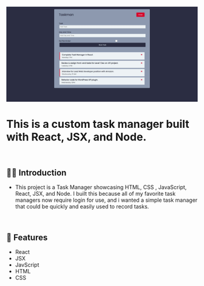 ![](https://raw.githubusercontent.com/Matthewpco/React-Node-Taskman/master/Taskman-react.jpg)

# This is a custom task manager built with React, JSX, and Node.

<br>

## 🙋‍♂️ Introduction

- This project is a Task Manager showcasing HTML, CSS , JavaScript, React, JSX, and Node. I built this because all of my favorite task managers now require login  for  use, and i wanted a simple task manager that could be quickly and easily used to record tasks.

<br>

## 📜 Features

- React
- JSX
- JavScript
- HTML
- CSS
  <br>
